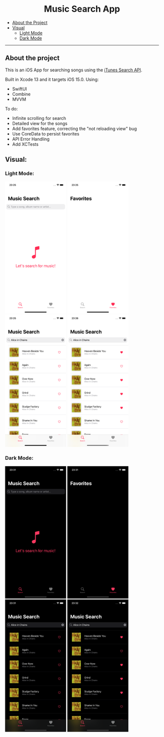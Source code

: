 <!-- TITLE -->
<h1 align="center">Music Search App</h1>

- [About the Project](#about-the-project)  
- [Visual](#visual)
  - [Light Mode](#light-mode)
  - [Dark Mode](#dark-mode)
---

## About the project 

This is an iOS App for searching songs using the [iTunes Search API](https://affiliate.itunes.apple.com/resources/documentation/itunes-store-web-service-search-api/).

Built in Xcode 13 and it targets iOS 15.0.
Using:
- SwiftUI
- Combine
- MVVM

To do:
- Infinite scrolling for search
- Detailed view for the songs
- Add favorites feature, correcting the "not reloading view" bug
- Use CoreData to persist favorites
- API Error Handling
- Add XCTests

## Visual:
### Light Mode:
<a id="light-mode"></a>
<img src="Images/AppHomeScreen.png" alt="AppHomeScreen" width="200"/>
<img src="Images/FavoriteScreen.png" alt="FavoriteScreen" width="200"/>
<img src="Images/SearchScreen.png" alt="SearchScreen" width="200"/>
<img src="Images/SearchWithFavorites.png" alt="SearchWithFavorites" width="200"/>


### Dark Mode:
<a id="dark-mode"></a>
<img src="Images/DarkMode_AppHomeScreen.png" alt="DarkMode_AppHomeScreen" width="200"/>
<img src="Images/DarkMode_FavoriteScreen.png" alt="DarkMode_FavoriteScreen" width="200"/>
<img src="Images/DarkMode_SearchScreen.png" alt="DarkMode_SearchScreen" width="200"/>
<img src="Images/DarkMode_SearchWithFavorites.png" alt="DarkMode_SearchWithFavorites" width="200"/>
